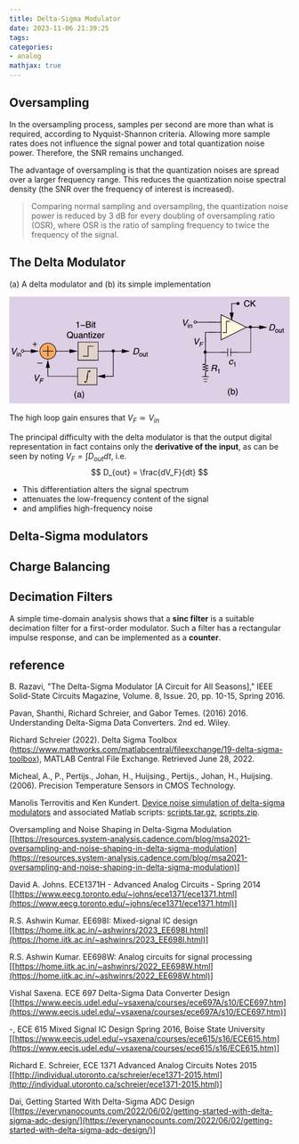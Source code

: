 ```yaml
---
title: Delta-Sigma Modulator
date: 2023-11-06 21:39:25
tags:
categories:
- analog
mathjax: true
---
```




## Oversampling

In the oversampling process, samples per second are more than what is required, according to Nyquist-Shannon criteria. Allowing more sample rates does not influence the signal power and total quantization noise power. Therefore, the SNR remains unchanged. 

The advantage of oversampling is that the quantization noises are spread over a larger frequency range. This reduces the quantization noise spectral density (the SNR over the frequency of interest is increased).

> Comparing normal sampling and oversampling, the quantization noise power is reduced by 3 dB for every doubling of oversampling ratio (OSR), where OSR is the ratio of sampling frequency to twice the frequency of the signal. 





## The Delta Modulator

(a) A delta modulator and (b) its simple implementation

![image-20230202224406667](delta-sigma/image-20230202224406667.png)

 The high loop gain ensures that $V_F \simeq V_{in}$

The principal difficulty with the delta modulator is that the output digital representation in fact contains only the **derivative of the input**, as can be seen by noting $V_F=\int D_{out}dt$, i.e.
$$
D_{out} = \frac{dV_F}{dt}
$$

- This differentiation alters the signal spectrum
- attenuates the low-frequency content of the signal
- and amplifies high-frequency noise

## Delta-Sigma modulators





##  Charge Balancing





## Decimation Filters

A simple time-domain analysis shows that a **sinc filter** is a suitable decimation filter for a first-order modulator. Such a filter has a rectangular impulse response, and can be implemented as a **counter**.





## reference

B. Razavi, "The Delta-Sigma Modulator [A Circuit for All Seasons]," IEEE Solid-State Circuits Magazine, Volume. 8, Issue. 20, pp. 10-15, Spring 2016.

Pavan, Shanthi, Richard Schreier, and Gabor Temes. (2016) 2016. Understanding Delta-Sigma Data Converters. 2nd ed. Wiley.

Richard Schreier (2022). Delta Sigma Toolbox (https://www.mathworks.com/matlabcentral/fileexchange/19-delta-sigma-toolbox), MATLAB Central File Exchange. Retrieved June 28, 2022.

Micheal, A., P., Pertijs., Johan, H., Huijsing., Pertijs., Johan, H., Huijsing. (2006). Precision Temperature Sensors in CMOS Technology.

Manolis Terrovitis and Ken Kundert. [Device noise simulation of delta-sigma modulators](https://designers-guide.org/analysis/delta-sigma.pdf) and associated Matlab scripts: [scripts.tar.gz](https://designers-guide.org/analysis/scripts.tar.gz), [scripts.zip](https://designers-guide.org/analysis/scripts.zip).

Oversampling and Noise Shaping in Delta-Sigma Modulation [[https://resources.system-analysis.cadence.com/blog/msa2021-oversampling-and-noise-shaping-in-delta-sigma-modulation](https://resources.system-analysis.cadence.com/blog/msa2021-oversampling-and-noise-shaping-in-delta-sigma-modulation)]

David A. Johns. ECE1371H - Advanced Analog Circuits - Spring 2014 [[https://www.eecg.toronto.edu/~johns/ece1371/ece1371.html](https://www.eecg.toronto.edu/~johns/ece1371/ece1371.html)]

R.S. Ashwin Kumar. EE698I: Mixed-signal IC design [[https://home.iitk.ac.in/~ashwinrs/2023_EE698I.html](https://home.iitk.ac.in/~ashwinrs/2023_EE698I.html)]

R.S. Ashwin Kumar. EE698W: Analog circuits for signal processing [[https://home.iitk.ac.in/~ashwinrs/2022_EE698W.html](https://home.iitk.ac.in/~ashwinrs/2022_EE698W.html)]

Vishal Saxena. ECE 697 Delta-Sigma Data Converter Design [[https://www.eecis.udel.edu/~vsaxena/courses/ece697A/s10/ECE697.htm](https://www.eecis.udel.edu/~vsaxena/courses/ece697A/s10/ECE697.htm)]

-, ECE 615 Mixed Signal IC Design Spring 2016, Boise State University [[https://www.eecis.udel.edu/~vsaxena/courses/ece615/s16/ECE615.htm](https://www.eecis.udel.edu/~vsaxena/courses/ece615/s16/ECE615.htm)]

Richard E. Schreier, ECE 1371 Advanced Analog Circuits Notes 2015 [[http://individual.utoronto.ca/schreier/ece1371-2015.html](http://individual.utoronto.ca/schreier/ece1371-2015.html)]

Dai, Getting Started With Delta-Sigma ADC Design [[https://everynanocounts.com/2022/06/02/getting-started-with-delta-sigma-adc-design/](https://everynanocounts.com/2022/06/02/getting-started-with-delta-sigma-adc-design/)]
